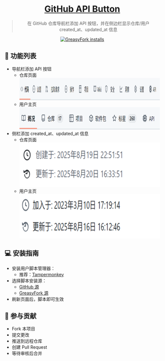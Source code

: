 <div align="center">

# [GitHub API Button]()

> 在 GitHub 仓库导航栏添加 API 按钮，并在侧边栏显示仓库/用户 created_at、updated_at 信息

[![GreasyFork installs](https://img.shields.io/greasyfork/dt/546506?style=flat&logo=GreasyFork&label=GreasyFork%20Install)](https://update.greasyfork.org/scripts/546506/GitHub%20API%20Button.user.js)

</div>

## 🌟 功能列表
- 导航栏添加 API 按钮
  - 仓库页面<br/>
    <img src="images/navbar-repo.png" height="72" alt="navbar-repo">
  - 用户主页<br/>
    <img src="images/navbar-user.png" height="72" alt="navbar-user">
- 侧栏添加 created_at、updated_at 信息
  - 仓库页面<br/>
    <img src="images/sidebar-repo.png" height="144" alt="sidebar-repo">
  - 用户主页<br/>
    <img src="images/sidebar-user.png" height="144" alt="sidebar-user">

## 💻 安装指南

- 安装用户脚本管理器：
    - 推荐：[Tampermonkey](https://www.tampermonkey.net/)
- 选择脚本安装源：
    - [GitHub 源](https://github.com/Jursin/GitHub-API-Button/raw/refs/heads/main/main.js)
    - [GreasyFork 源](https://update.greasyfork.org/scripts/546506/GitHub%20API%20Button.user.js)
- 刷新页面后，脚本即可生效

## 🤝 参与贡献
- Fork 本项目
- 提交更改
- 推送到远程仓库
- 创建 Pull Request
- 等待审核后合并